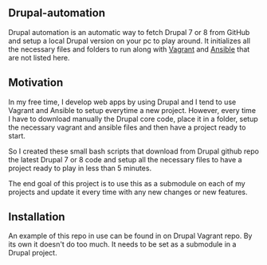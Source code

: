 ## Drupal-automation

Drupal automation is an automatic way to fetch Drupal 7 or 8 from GitHub and setup a local Drupal version on your pc to play around. It initializes all the necessary files and folders to run along with [Vagrant](https://www.vagrantup.com/) and [Ansible](http://www.ansible.com/) that are not listed here.

## Motivation

In my free time, I develop web apps by using Drupal and I tend to use Vagrant and Ansible to setup everytime a new project. However, every time I have to download manually the Drupal core code, place it in a folder, setup the necessary vagrant and ansible files and then have a project ready to start.

So I created these small bash scripts that download from Drupal github repo the latest Drupal 7 or 8 code and setup all the necessary files to have a project ready to play in less than 5 minutes.

The end goal of this project is to use this as a submodule on each of my projects and update it every time with any new changes or new features.

## Installation

An example of this repo in use can be found in on Drupal Vagrant repo. By its own it doesn't do too much. It needs to be set as a submodule in a Drupal project.
